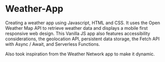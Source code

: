 # Weather-App
Creating a weather app using Javascript, HTML and CSS. It uses the Open Weather Map API to retrieve weather data and displays a mobile first responsive web design. 
This Vanilla JS app also features accessibility considerations, the geolocation API, persistent data storage, the Fetch API with Async / Await, and Serverless Functions.

Also took inspiration from the Weather Network app to make it dynamic.
